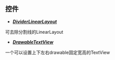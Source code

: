控件
------

- ***[DividerLinearLayout][1]***

可去除分割线的LinearLayout

[1]: https://github.com/xzq0125/XzqLib/tree/master/dividerlinearlayout


- ***[DrawableTextView][2]***

一个可以设置上下左右drawable固定宽高的TextView

[2]: https://github.com/xzq0125/XzqLib/tree/master/drawabletextview


